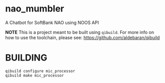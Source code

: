 # nao_mumbler

A Chatbot for SoftBank NAO using NOOS API

**NOTE** This is a project meant to be built using `qibuild`.
For more info on how to use the toolchain, please see: https://github.com/aldebaran/qibuild

# BUILDING

```
qibuild configure mic_processor
qibuild make mic_processor
```
